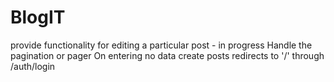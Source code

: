 # BlogIT
provide functionality for editing a particular post - in progress
Handle the pagination or pager
On entering no data create posts redirects to '/' through /auth/login